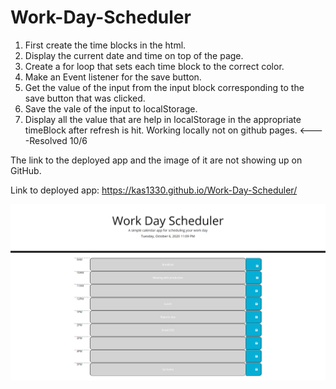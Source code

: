 # Work-Day-Scheduler

1. First create the time blocks in the html.
2. Display the current date and time on top of the page.
3. Create a for loop that sets each time block to the 
   correct color.
4. Make an Event listener for the save button.
5. Get the value of the input from the input block 
   corresponding to the save button that was clicked.
6. Save the vale of the input to localStorage.
7. Display all the value that are help in 
   localStorage in the appropriate timeBlock after
   refresh is hit. Working locally not on github 
   pages. <----Resolved 10/6

The link to the deployed app and the image of it are not showing up on GitHub.

Link to deployed app: https://kas1330.github.io/Work-Day-Scheduler/

<img src='workdaySchedulerPic.png' alt='Workday planner'>